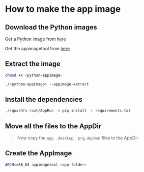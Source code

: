 # How to make the app image

## Download the Python images

Get a Python image from [here](https://github.com/niess/python-appimage/releases)

Get the appimagetool from [here](https://github.com/AppImage/AppImageKit/releases)

## Extract the image

```bash
chmod +x <python-appimage>

./<python-appimage> --appimage-extract
```

## Install the dependencies

```bash
./squashfs-root/AppRun -m pip install -r requirements.txt
```

## Move all the files to the AppDir

> Now copy the `app`, `.desktop`, `.png`, `AppRun` files to the AppDir.

## Create the AppImage

```bash
ARCH=x86_64 appimagetool <app-folder>
```
